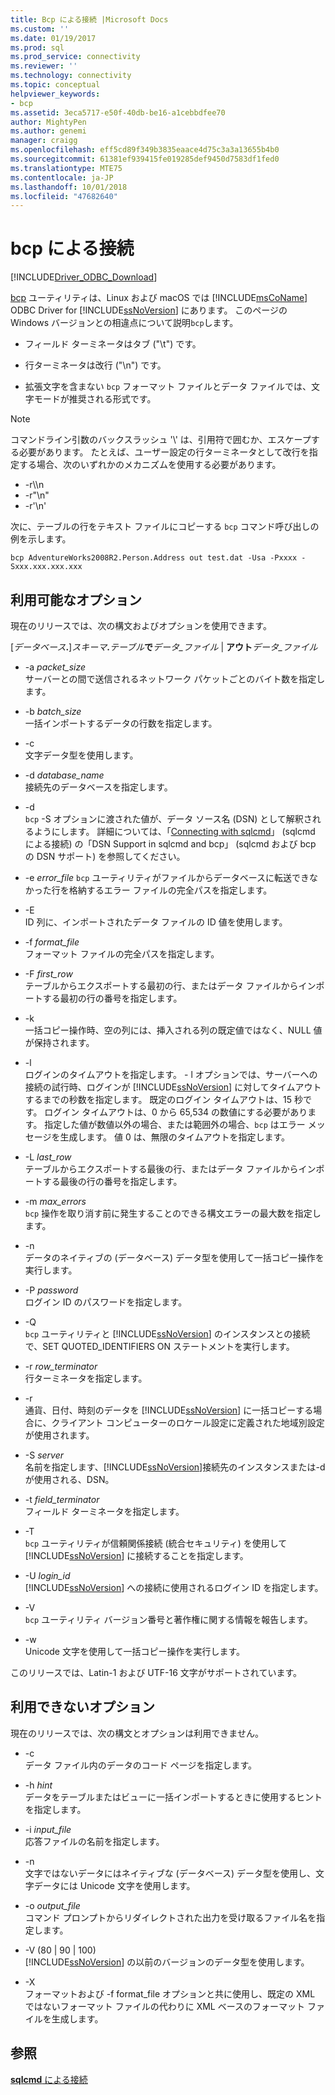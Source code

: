 ```yaml
---
title: Bcp による接続 |Microsoft Docs
ms.custom: ''
ms.date: 01/19/2017
ms.prod: sql
ms.prod_service: connectivity
ms.reviewer: ''
ms.technology: connectivity
ms.topic: conceptual
helpviewer_keywords:
- bcp
ms.assetid: 3eca5717-e50f-40db-be16-a1cebbdfee70
author: MightyPen
ms.author: genemi
manager: craigg
ms.openlocfilehash: eff5cd89f349b3835eaace4d75c3a3a13655b4b0
ms.sourcegitcommit: 61381ef939415fe019285def9450d7583df1fed0
ms.translationtype: MTE75
ms.contentlocale: ja-JP
ms.lasthandoff: 10/01/2018
ms.locfileid: "47682640"
---
```

# <a name="connecting-with-bcp"></a>bcp による接続
[!INCLUDE[Driver_ODBC_Download](../../../includes/driver_odbc_download.md)]

[bcp](http://go.microsoft.com/fwlink/?LinkID=190626) ユーティリティは、Linux および macOS では [!INCLUDE[msCoName](../../../includes/msconame_md.md)] ODBC Driver for [!INCLUDE[ssNoVersion](../../../includes/ssnoversion-md.md)] にあります。 このページの Windows バージョンとの相違点について説明`bcp`します。
  
- フィールド ターミネータはタブ ("\t") です。  
  
- 行ターミネータは改行 ("\n") です。  
  
- 拡張文字を含まない `bcp` フォーマット ファイルとデータ ファイルでは、文字モードが推奨される形式です。  
  
> [!NOTE]  
> コマンドライン引数のバックスラッシュ '\\' は、引用符で囲むか、エスケープする必要があります。 たとえば、ユーザー設定の行ターミネータとして改行を指定する場合、次のいずれかのメカニズムを使用する必要があります。  
>   
> -   -r\\\n  
> -   -r"\n"  
> -   -r'\n'  
  
次に、テーブルの行をテキスト ファイルにコピーする `bcp` コマンド呼び出しの例を示します。  
  
```  
bcp AdventureWorks2008R2.Person.Address out test.dat -Usa -Pxxxx -Sxxx.xxx.xxx.xxx  
```  
  
## <a name="available-options"></a>利用可能なオプション
現在のリリースでは、次の構文およびオプションを使用できます。  

[_データベース_**.**]_スキーマ_**.**_テーブル_**で**_データ\_ファイル_ | **アウト**_データ\_ファイル_

- -a *packet_size*  
サーバーとの間で送信されるネットワーク パケットごとのバイト数を指定します。  
  
- -b *batch_size*  
一括インポートするデータの行数を指定します。  
  
- -c  
文字データ型を使用します。  
  
- -d *database_name*  
接続先のデータベースを指定します。  
  
- -d  
`bcp` -S オプションに渡された値が、データ ソース名 (DSN) として解釈されるようにします。 詳細については、「[Connecting with sqlcmd](../../../connect/odbc/linux-mac/connecting-with-sqlcmd.md)」 (sqlcmd による接続) の「DSN Support in sqlcmd and bcp」 (sqlcmd および bcp の DSN サポート) を参照してください。  
  
- -e *error_file* `bcp` ユーティリティがファイルからデータベースに転送できなかった行を格納するエラー ファイルの完全パスを指定します。  
  
- -E  
ID 列に、インポートされたデータ ファイルの ID 値を使用します。  
  
- -f *format_file*  
フォーマット ファイルの完全パスを指定します。  
  
- -F *first_row*  
テーブルからエクスポートする最初の行、またはデータ ファイルからインポートする最初の行の番号を指定します。  
  
- -k  
一括コピー操作時、空の列には、挿入される列の既定値ではなく、NULL 値が保持されます。  
  
- -l  
ログインのタイムアウトを指定します。 - l オプションでは、サーバーへの接続の試行時、ログインが [!INCLUDE[ssNoVersion](../../../includes/ssnoversion-md.md)] に対してタイムアウトするまでの秒数を指定します。 既定のログイン タイムアウトは、15 秒です。 ログイン タイムアウトは、0 から 65,534 の数値にする必要があります。 指定した値が数値以外の場合、または範囲外の場合、`bcp` はエラー メッセージを生成します。 値 0 は、無限のタイムアウトを指定します。
  
- -L *last_row*  
テーブルからエクスポートする最後の行、またはデータ ファイルからインポートする最後の行の番号を指定します。  
  
- -m *max_errors*  
`bcp` 操作を取り消す前に発生することのできる構文エラーの最大数を指定します。  
  
- -n  
データのネイティブの (データベース) データ型を使用して一括コピー操作を実行します。  
  
- -P *password*  
ログイン ID のパスワードを指定します。  
  
- -Q  
`bcp` ユーティリティと [!INCLUDE[ssNoVersion](../../../includes/ssnoversion-md.md)] のインスタンスとの接続で、SET QUOTED_IDENTIFIERS ON ステートメントを実行します。  
  
- -r *row_terminator*  
行ターミネータを指定します。  
  
- -r  
通貨、日付、時刻のデータを [!INCLUDE[ssNoVersion](../../../includes/ssnoversion-md.md)] に一括コピーする場合に、クライアント コンピューターのロケール設定に定義された地域別設定が使用されます。  
  
- -S *server*  
名前を指定します、[!INCLUDE[ssNoVersion](../../../includes/ssnoversion-md.md)]接続先のインスタンスまたは-d が使用される、DSN。  
  
- -t *field_terminator*  
フィールド ターミネータを指定します。  
  
- -T  
`bcp` ユーティリティが信頼関係接続 (統合セキュリティ) を使用して [!INCLUDE[ssNoVersion](../../../includes/ssnoversion-md.md)] に接続することを指定します。  
  
- -U *login_id*  
[!INCLUDE[ssNoVersion](../../../includes/ssnoversion-md.md)] への接続に使用されるログイン ID を指定します。  
  
- -V  
`bcp` ユーティリティ バージョン番号と著作権に関する情報を報告します。  
  
- -w  
Unicode 文字を使用して一括コピー操作を実行します。  
  
このリリースでは、Latin-1 および UTF-16 文字がサポートされています。  
  
## <a name="unavailable-options"></a>利用できないオプション
現在のリリースでは、次の構文とオプションは利用できません。  

- -c  
データ ファイル内のデータのコード ページを指定します。  
  
- -h *hint*  
データをテーブルまたはビューに一括インポートするときに使用するヒントを指定します。  
  
- -i *input_file*  
応答ファイルの名前を指定します。  
  
- -n  
文字ではないデータにはネイティブな (データベース) データ型を使用し、文字データには Unicode 文字を使用します。  
  
- -o *output_file*  
コマンド プロンプトからリダイレクトされた出力を受け取るファイル名を指定します。  
  
- -V (80 | 90 | 100)  
[!INCLUDE[ssNoVersion](../../../includes/ssnoversion-md.md)] の以前のバージョンのデータ型を使用します。  
  
- -X  
フォーマットおよび -f format_file オプションと共に使用し、既定の XML ではないフォーマット ファイルの代わりに XML ベースのフォーマット ファイルを生成します。  
  
## <a name="see-also"></a>参照

[**sqlcmd** による接続](../../../connect/odbc/linux-mac/connecting-with-sqlcmd.md)  
